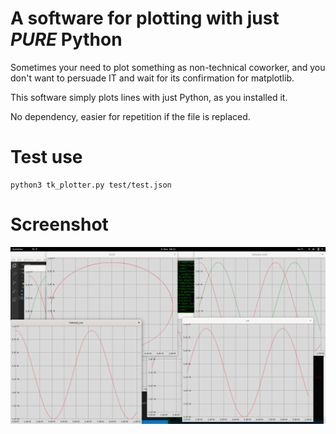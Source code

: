 # A software for plotting with just ***PURE*** Python

Sometimes your need to plot something as non-technical coworker, and you don't want to persuade IT and wait for its confirmation for matplotlib.

This software simply plots lines with just Python, as you installed it.

No dependency, easier for repetition if the file is replaced.

# Test use

```
python3 tk_plotter.py test/test.json
```

# Screenshot

![image](https://github.com/t-lou/tk_plotter/blob/master/test/screenshot_test_json.png)